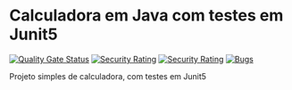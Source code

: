 # Calculadora em Java com testes em Junit5

[![Quality Gate Status](https://sonarcloud.io/api/project_badges/measure?project=PauloRobert_calculadora&metric=alert_status)](https://sonarcloud.io/summary/new_code?id=PauloRobert_calculadora)
[![Security Rating](https://sonarcloud.io/api/project_badges/measure?project=PauloRobert_calculadora&metric=security_rating)](https://sonarcloud.io/summary/new_code?id=PauloRobert_calculadora)
[![Security Rating](https://sonarcloud.io/api/project_badges/measure?project=PauloRobert_calculadora&metric=security_rating)](https://sonarcloud.io/summary/new_code?id=PauloRobert_calculadora)
[![Bugs](https://sonarcloud.io/api/project_badges/measure?project=PauloRobert_calculadora&metric=bugs)](https://sonarcloud.io/summary/new_code?id=PauloRobert_calculadora)


Projeto simples de calculadora, com testes em Junit5